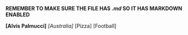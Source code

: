 **REMEMBER TO MAKE SURE THE FILE HAS _.md_ SO IT HAS MARKDOWN ENABLED**

**[Alvis Palmucci]**
_[Australia]_
[Pizza]
[Football]
